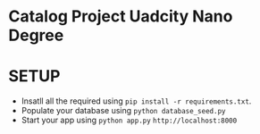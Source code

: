 # Catalog Project Uadcity Nano Degree


# SETUP

- Insatll all the required using `pip install -r requirements.txt`.
- Populate your database using `python database_seed.py`
- Start your app using `python app.py` `http://localhost:8000`